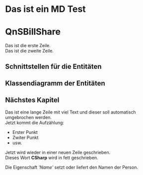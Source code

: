 # Das ist ein MD Test

# QnSBillShare

Das ist die erste Zeile.  
Das ist die zweite Zeile.  
## Schnittstellen für die Entitäten

## Klassendiagramm der Entitäten

## Nächstes Kapitel
Das ist eine lange Zeile mit viel Text und dieser soll automatisch umgebrochen werden.  
Jetzt kommt die Aufzählung:  
+ Erster Punkt
+ Zwiter Punkt
+ usw.  

Jetzt wird wieder in einer neuen Zeile geschrieben.  
Dieses Wort **CSharp** wird in fett geschrieben.  

Die Eigenschaft *'Name'* setzt oder liefert den Namen der Person. 
